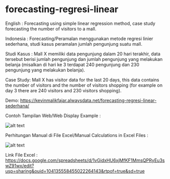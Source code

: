 # forecasting-regresi-linear
English : Forecasting using simple linear regression method, case study forecasting the number of visitors to a mall.

Indonesia : Forecasting/Peramalan menggunakan metode regresi linier sederhana, studi kasus peramalan jumlah pengunjung suatu mall.

Studi Kasus : Mall X memiliki data pengunjung dalam 20 hari terakhir, data tersebut berisi jumlah pengunjung dan jumlah pengunjung yang melakukan belanja (misalkan di hari ke 3 terdapat 240 pengunjung dan 230 pengunjung yang melakukan belanja).

Case Study: Mall X has visitor data for the last 20 days, this data contains the number of visitors and the number of visitors shopping (for example on day 3 there are 240 visitors and 230 visitors shopping).


Demo: https://kevinmalikfajar.alwaysdata.net/forecasting-regresi-linear-sederhana/

Contoh Tampilan Web/Web Display Example : 

![alt text](https://i.ibb.co/nMwMfjG/Screenshot-1340.png)

Perhitungan Manual di File Excel/Manual Calculations in Excel Files : 

![alt text](https://i.ibb.co/NVypvVh/Screenshot-1341.png)

Link File Excel : https://docs.google.com/spreadsheets/d/1vGidxHU6xjMfKF1MmsQPRyEu3swZ91wx/edit?usp=sharing&ouid=104135558455022264143&rtpof=true&sd=true
